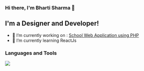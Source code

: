 ### Hi there, I'm Bharti Sharma 👋
## I'm a Designer and Developer!
- 🔭 I’m currently working on : [School Web Application using PHP](http://webartihc.ultimatefreehost.in/)
- 🌱 I’m currently learning ReactJs
### Languages and Tools
![](https://visitor-badge.laobi.icu/badge?page_id=bhartisharma01.bhartisharma01)





